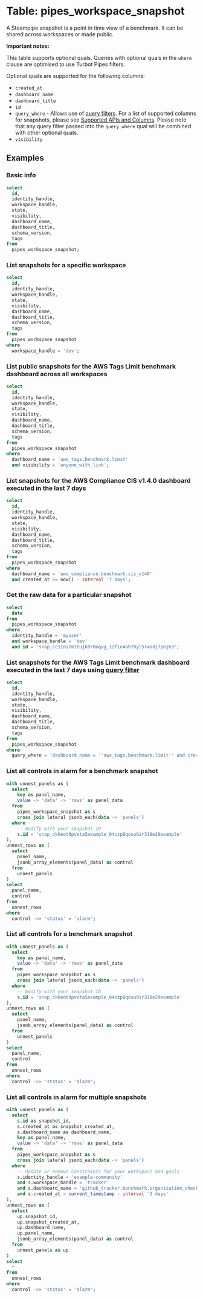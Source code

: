 # Table: pipes_workspace_snapshot

A Steampipe snapshot is a point in time view of a benchmark. It can be shared across workspaces or made public.

**Important notes:**

This table supports optional quals. Queries with optional quals in the `where` clause are optimised to use Turbot Pipes filters.

Optional quals are supported for the following columns:

- `created_at`
- `dashboard_name`
- `dashboard_title`
- `id`
- `query_where` - Allows use of [query filters](https://turbot.com/pipes/docs/reference/query-filter). For a list of supported columns for snapshots, please see [Supported APIs and Columns](https://turbot.com/pipes/docs/reference/query-filter#supported-apis--columns). Please note that any query filter passed into the `query_where` qual will be combined with other optional quals.
- `visibility`

## Examples

### Basic info

```sql
select
  id,
  identity_handle,
  workspace_handle,
  state,
  visibility,
  dashboard_name,
  dashboard_title,
  schema_version,
  tags
from
  pipes_workspace_snapshot;
```

### List snapshots for a specific workspace

```sql
select
  id,
  identity_handle,
  workspace_handle,
  state,
  visibility,
  dashboard_name,
  dashboard_title,
  schema_version,
  tags
from
  pipes_workspace_snapshot
where
  workspace_handle = 'dev';
```

### List public snapshots for the AWS Tags Limit benchmark dashboard across all workspaces

```sql
select
  id,
  identity_handle,
  workspace_handle,
  state,
  visibility,
  dashboard_name,
  dashboard_title,
  schema_version,
  tags
from
  pipes_workspace_snapshot
where
  dashboard_name = 'aws_tags.benchmark.limit'
  and visibility = 'anyone_with_link';
```

### List snapshots for the AWS Compliance CIS v1.4.0 dashboard executed in the last 7 days

```sql
select
  id,
  identity_handle,
  workspace_handle,
  state,
  visibility,
  dashboard_name,
  dashboard_title,
  schema_version,
  tags
from
  pipes_workspace_snapshot
where
  dashboard_name = 'aws_compliance.benchmark.cis_v140'
  and created_at >= now() - interval '7 days';
```

### Get the raw data for a particular snapshot

```sql
select
  data
from
  pipes_workspace_snapshot
where
  identity_handle = 'myuser'
  and workspace_handle = 'dev'
  and id = 'snap_cc1ini7m1tujk0r0oqvg_12fie4ah78yl5rwadj7p6j63';
```

### List snapshots for the AWS Tags Limit benchmark dashboard executed in the last 7 days using [query filter](https://turbot.com/pipes/docs/reference/query-filter)

```sql
select
  id,
  identity_handle,
  workspace_handle,
  state,
  visibility,
  dashboard_name,
  dashboard_title,
  schema_version,
  tags
from
  pipes_workspace_snapshot
where
  query_where = 'dashboard_name = ''aws_tags.benchmark.limit'' and created_at >= now() - interval ''7 days''';
```

### List all controls in alarm for a benchmark snapshot

```sql
with unnest_panels as (
  select
    key as panel_name,
    value -> 'data' -> 'rows' as panel_data
  from
    pipes_workspace_snapshot as s
    cross join lateral jsonb_each(data -> 'panels')
  where
    -- modify with your snapshot ID
    s.id = 'snap_ckkeot9pveta5example_04czp8qosu9ir318e29example'
),
unnest_rows as (
  select
    panel_name,
    jsonb_array_elements(panel_data) as control
  from
    unnest_panels
)
select
  panel_name,
  control
from
  unnest_rows
where
  control ->> 'status' = 'alarm';
```

### List all controls for a benchmark snapshot

```sql
with unnest_panels as (
  select
    key as panel_name,
    value -> 'data' -> 'rows' as panel_data
  from
    pipes_workspace_snapshot as s
    cross join lateral jsonb_each(data -> 'panels')
  where
    -- modify with your snapshot ID
    s.id = 'snap_ckkeot9pveta5example_04czp8qosu9ir318e29example'
),
unnest_rows as (
  select
    panel_name,
    jsonb_array_elements(panel_data) as control
  from
    unnest_panels
)
select
  panel_name,
  control
from
  unnest_rows
where
  control ->> 'status' = 'alarm';
```

### List all controls in alarm for multiple snapshots

```sql
with unnest_panels as (
  select
    s.id as snapshot_id,
    s.created_at as snapshot_created_at,
    s.dashboard_name as dashboard_name,
    key as panel_name,
    value -> 'data' -> 'rows' as panel_data
  from
    pipes_workspace_snapshot as s
    cross join lateral jsonb_each(data -> 'panels')
  where
    -- Update or remove constraints for your workspace and goals
    s.identity_handle = 'example-community'
    and s.workspace_handle = 'tracker'
    and s.dashboard_name = 'github_tracker.benchmark.organization_checks'
    and s.created_at > current_timestamp - interval '3 days'
),
unnest_rows as (
  select
    up.snapshot_id,
    up.snapshot_created_at,
    up.dashboard_name,
    up.panel_name,
    jsonb_array_elements(panel_data) as control
  from
    unnest_panels as up
)
select
  *
from
  unnest_rows
where
  control ->> 'status' = 'alarm';
```
